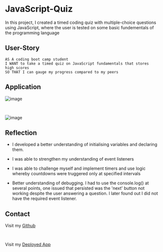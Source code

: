 # JavaScript-Quiz

 
In this project, I created a timed coding quiz with multiple-choice questions using JavaScript, where the user is tested on some basic fundementals of the programming language

## User-Story

```
AS A coding boot camp student
I WANT to take a timed quiz on JavaScript fundamentals that stores high scores
SO THAT I can gauge my progress compared to my peers

```

## Application

 ![image](https://user-images.githubusercontent.com/128429238/235791386-9818c001-2920-49d2-92d6-9cccf5ba7902.png)
 
<br>
 
![image](https://user-images.githubusercontent.com/128429238/235789584-0a62ce76-00b3-4c22-a28c-c0177db09a8b.png)

 

## Reflection 

 * I developed a better understanding of initialising variables and declaring them.
 
 * I was able to strengthen my understanding of event listeners

 * I was able to challenge myself and implement timers and use logic whereby countdowns were truggered only at specified intervals

 * Better understanding of debugging. I had to use the console.log() at several points, one issued that persisted was the 'next' button not working despite the user answering a question. I later found out I did not have the required event listener.
               
 
## Contact 

Visit my [Github](https://github.com/dirie93/JavaScript-Quiz)

<br>

Visit my [Deployed App](https://dirie93.github.io/JavaScript-Quiz//)

